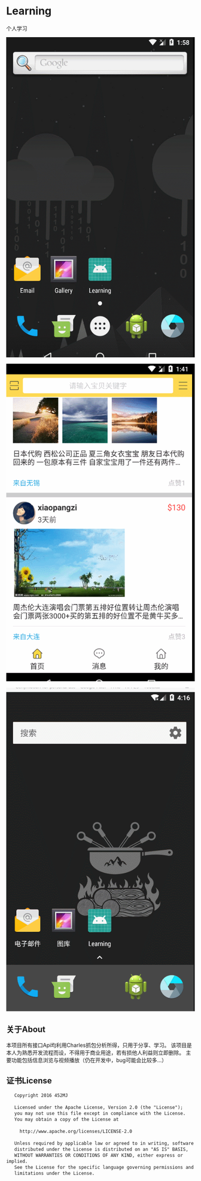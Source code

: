 # Learning
个人学习


![image](https://github.com/DemoAndBug/Learning/blob/master/Screenshots/%E9%A6%96%E9%A1%B5%E6%95%88%E6%9E%9C%20.gif)

![image](https://github.com/DemoAndBug/Learning/blob/master/Screenshots/二维码扫描.gif)

![image](https://github.com/DemoAndBug/Learning/blob/master/Screenshots/自定义视频播放View.gif)

## 关于About
  本项目所有接口Api均利用Charles抓包分析所得，只用于分享、学习。
  该项目是本人为熟悉开发流程而设，不得用于商业用途，若有损他人利益则立即删除。
  主要功能包括信息浏览与视频播放（仍在开发中，bug可能会比较多...）

## 证书License
```
   Copyright 2016 452MJ

   Licensed under the Apache License, Version 2.0 (the "License");
   you may not use this file except in compliance with the License.
   You may obtain a copy of the License at

     http://www.apache.org/licenses/LICENSE-2.0

   Unless required by applicable law or agreed to in writing, software
   distributed under the License is distributed on an "AS IS" BASIS,
   WITHOUT WARRANTIES OR CONDITIONS OF ANY KIND, either express or implied.
   See the License for the specific language governing permissions and
   limitations under the License.
```